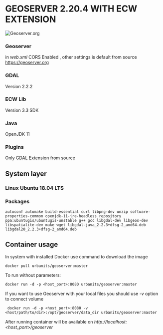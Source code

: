 # GEOSERVER 2.20.4 WITH ECW EXTENSION

![Geoserver.org](https://upload.wikimedia.org/wikipedia/commons/9/9e/GeoServer_logo.png)


### Geoserver

in *web.xml* CORS Enabled , other settings is default from source https://geoserver.org

### GDAL

Version 2.2.2

### ECW Lib

Version 3.3 SDK

### Java

OpenJDK 11

### Plugins

Only GDAL Extension from source

## System layer

### Linux Ubuntu 18.04 LTS

### Packages

``autoconf
automake
build-essential
curl
libpng-dev
unzip
software-properties-common
openjdk-11-jre-headless
repository ppa:ubuntugis/ubuntugis-unstable
g++
gcc
libgdal-dev
libgeos-dev
libspatialite-dev
make
wget
libgdal-java_2.2.3+dfsg-2_amd64.deb
libgdal20_2.2.3+dfsg-2_amd64.deb ``


## Container usage

In system with installed Docker use command to download the image

`` docker pull urbanits/geoserver:master ``

To run without parameters:

`` docker run -d -p <host_port>:8080 urbanits/geoserver:master ``

If you want to use Geoserver with your local files you should use *-v* option to connect volume

``  docker run -d -p <host_port>:8080 -v <host/path/to/dir>:/opt/geoserver/data_dir urbanits/geoserver:master  ``

After running container will be available on *http://localhost:<host_port>/geoserver*



